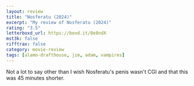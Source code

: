 ```yaml
---
layout: review
title: "Nosferatu (2024)"
excerpt: "My review of Nosferatu (2024)"
rating: "3.5"
letterboxd_url: https://boxd.it/8e8ndX
mst3k: false
rifftrax: false
category: movie-review
tags: [alamo-drafthouse, jim, adam, vampires]
---
```


Not a lot to say other than I wish Nosferatu's penis wasn't CGI and that this was 45 minutes shorter.
